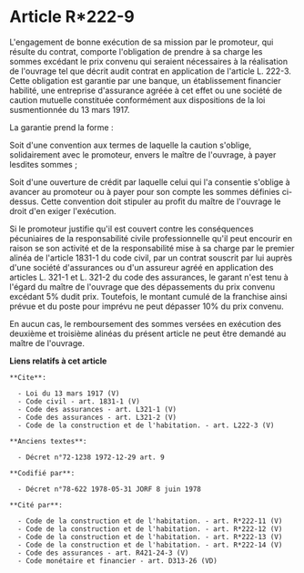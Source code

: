 # Article R*222-9

L'engagement de bonne exécution de sa mission par le promoteur, qui résulte du contrat, comporte l'obligation de prendre à sa
charge les sommes excédant le prix convenu qui seraient nécessaires à la réalisation de l'ouvrage tel que décrit audit
contrat en application de l'article L. 222-3. Cette obligation est garantie par une banque, un établissement financier
habilité, une entreprise d'assurance agréée à cet effet ou une société de caution mutuelle constituée conformément aux
dispositions de la loi susmentionnée du 13 mars 1917. 

La garantie prend la forme : 

Soit d'une convention aux termes de laquelle la caution s'oblige, solidairement avec le promoteur, envers le maître de
l'ouvrage, à payer lesdites sommes ; 

Soit d'une ouverture de crédit par laquelle celui qui l'a consentie s'oblige à avancer au promoteur ou à payer pour son
compte les sommes définies ci-dessus. Cette convention doit stipuler au profit du maître de l'ouvrage le droit d'en exiger
l'exécution. 

Si le promoteur justifie qu'il est couvert contre les conséquences pécuniaires de la responsabilité civile professionnelle
qu'il peut encourir en raison se son activité et de la responsabilité mise à sa charge par le premier alinéa de l'article
1831-1 du code civil, par un contrat souscrit par lui auprès d'une société d'assurances ou d'un assureur agréé en application
des articles L. 321-1 et L. 321-2 du code des assurances, le garant n'est tenu à l'égard du maître de l'ouvrage que des
dépassements du prix convenu excédant 5% dudit prix. Toutefois, le montant cumulé de la franchise ainsi prévue et du poste
pour imprévu ne peut dépasser 10% du prix convenu. 

En aucun cas, le remboursement des sommes versées en exécution des deuxième et troisième alinéas du présent article ne peut
être demandé au maître de l'ouvrage.

**Liens relatifs à cet article**

	**Cite**:

	  - Loi du 13 mars 1917 (V)
	  - Code civil - art. 1831-1 (V)
	  - Code des assurances - art. L321-1 (V)
	  - Code des assurances - art. L321-2 (V)
	  - Code de la construction et de l'habitation. - art. L222-3 (V)

	**Anciens textes**:

	  - Décret n°72-1238 1972-12-29 art. 9

	**Codifié par**:

	  - Décret n°78-622 1978-05-31 JORF 8 juin 1978

	**Cité par**:

	  - Code de la construction et de l'habitation. - art. R*222-11 (V)
	  - Code de la construction et de l'habitation. - art. R*222-12 (V)
	  - Code de la construction et de l'habitation. - art. R*222-13 (V)
	  - Code de la construction et de l'habitation. - art. R*222-14 (V)
	  - Code des assurances - art. R421-24-3 (V)
	  - Code monétaire et financier - art. D313-26 (VD)
